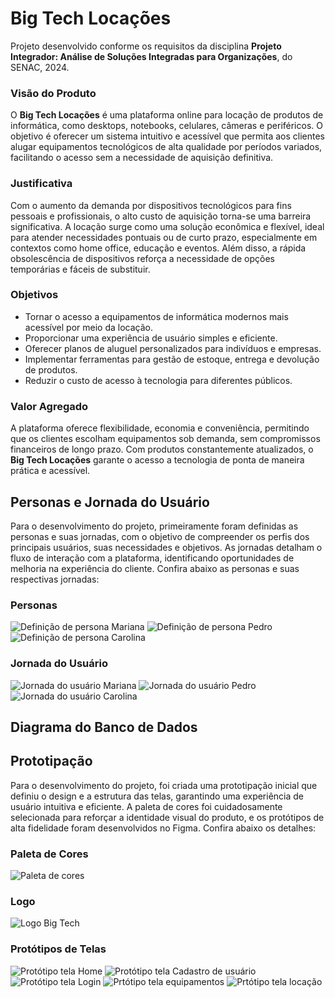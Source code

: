 # Big Tech Locações

Projeto desenvolvido conforme os requisitos da disciplina **Projeto Integrador: Análise de Soluções Integradas para Organizações**, do SENAC, 2024.

### Visão do Produto

O **Big Tech Locações** é uma plataforma online para locação de produtos de informática, como desktops, notebooks, celulares, câmeras e periféricos. O objetivo é oferecer um sistema intuitivo e acessível que permita aos clientes alugar equipamentos tecnológicos de alta qualidade por períodos variados, facilitando o acesso sem a necessidade de aquisição definitiva.

### Justificativa

Com o aumento da demanda por dispositivos tecnológicos para fins pessoais e profissionais, o alto custo de aquisição torna-se uma barreira significativa. A locação surge como uma solução econômica e flexível, ideal para atender necessidades pontuais ou de curto prazo, especialmente em contextos como home office, educação e eventos. Além disso, a rápida obsolescência de dispositivos reforça a necessidade de opções temporárias e fáceis de substituir.

### Objetivos

- Tornar o acesso a equipamentos de informática modernos mais acessível por meio da locação.
- Proporcionar uma experiência de usuário simples e eficiente.
- Oferecer planos de aluguel personalizados para indivíduos e empresas.
- Implementar ferramentas para gestão de estoque, entrega e devolução de produtos.
- Reduzir o custo de acesso à tecnologia para diferentes públicos.

### Valor Agregado

A plataforma oferece flexibilidade, economia e conveniência, permitindo que os clientes escolham equipamentos sob demanda, sem compromissos financeiros de longo prazo. Com produtos constantemente atualizados, o **Big Tech Locações** garante o acesso a tecnologia de ponta de maneira prática e acessível.


## Personas e Jornada do Usuário

Para o desenvolvimento do projeto, primeiramente foram definidas as personas e suas jornadas, com o objetivo de compreender os perfis dos principais usuários, suas necessidades e objetivos. As jornadas detalham o fluxo de interação com a plataforma, identificando oportunidades de melhoria na experiência do cliente. Confira abaixo as personas e suas respectivas jornadas:

### Personas

![Definição de persona Mariana](/images/BigTech-Persona01.png)
![Definição de persona Pedro](/images/BigTech-Persona02.png)
![Definição de persona Carolina](/images/BigTech-Persona03.png)

### Jornada do Usuário

![Jornada do usuário Mariana](/images/BigTech-Persona01-Jornada.png)
![Jornada do usuário Pedro](/images/BigTech-Persona02-Jornada.png)
![Jornada do usuário Carolina](/images/BigTech-Persona03-Jornada.png)


## Diagrama do Banco de Dados


## Prototipação

Para o desenvolvimento do projeto, foi criada uma prototipação inicial que definiu o design e a estrutura das telas, garantindo uma experiência de usuário intuitiva e eficiente. A paleta de cores foi cuidadosamente selecionada para reforçar a identidade visual do produto, e os protótipos de alta fidelidade foram desenvolvidos no Figma. Confira abaixo os detalhes:

### Paleta de Cores

![Paleta de cores](/images/BigTech-Paleta.png)

### Logo

![Logo Big Tech](/images/BigTech-Logo.png)

### Protótipos de Telas

![Protótipo tela Home](/images/BigTech-Home.png)
![Protótipo tela Cadastro de usuário](/images/BigTech-Cadastro.png)
![Protótipo tela Login](/images/BigTech-Login.png)
![Prtótipo tela equipamentos](/images/BigTech-Locacao01.png)
![Prtótipo tela locação](/images/BigTech-Locacao02.png)
 
